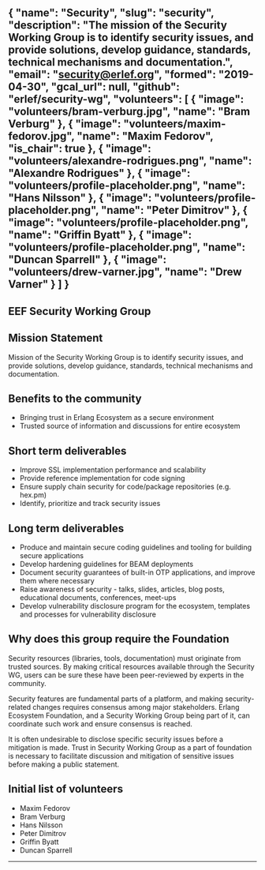 {
  "name": "Security",
  "slug": "security",
  "description": "The mission of the Security Working Group is to identify security issues, and provide solutions, develop guidance, standards, technical mechanisms and documentation.",
  "email": "security@erlef.org",
  "formed": "2019-04-30",
  "gcal_url": null,
  "github": "erlef/security-wg",
  "volunteers": [
    {
      "image": "volunteers/bram-verburg.jpg",
      "name": "Bram Verburg"
    },
    {
      "image": "volunteers/maxim-fedorov.jpg",
      "name": "Maxim Fedorov",
      "is_chair": true
    },
    {
      "image": "volunteers/alexandre-rodrigues.png",
      "name": "Alexandre Rodrigues"
    },
    {
      "image": "volunteers/profile-placeholder.png",
      "name": "Hans Nilsson"
    },
    {
      "image": "volunteers/profile-placeholder.png",
      "name": "Peter Dimitrov"
    },
    {
      "image": "volunteers/profile-placeholder.png",
      "name": "Griffin Byatt"
    },
    {
      "image": "volunteers/profile-placeholder.png",
      "name": "Duncan Sparrell"
    },
    {
      "image": "volunteers/drew-varner.jpg",
      "name": "Drew Varner"
    }
  ]
}
---
EEF Security Working Group
---

## Mission Statement
Mission of the Security Working Group is to identify security issues, and provide solutions, develop guidance, standards, technical mechanisms and documentation.

## Benefits to the community
- Bringing trust in Erlang Ecosystem as a secure environment
- Trusted source of information and discussions for entire ecosystem

## Short term deliverables
 - Improve SSL implementation performance and scalability
- Provide reference implementation for code signing
- Ensure supply chain security for code/package repositories (e.g. hex.pm)
- Identify, prioritize and track security issues

## Long term deliverables
- Produce and maintain secure coding guidelines and tooling for building secure applications
- Develop hardening guidelines for BEAM deployments
- Document security guarantees of built-in OTP applications, and improve them where necessary
- Raise awareness of security - talks, slides, articles, blog posts, educational documents, conferences, meet-ups
- Develop vulnerability disclosure program for the ecosystem, templates and processes for vulnerability disclosure

## Why does this group require the Foundation
Security resources (libraries, tools, documentation) must originate from trusted sources. By making critical resources available through the Security WG, users can be sure these have been peer-reviewed by experts in the community.

Security features are fundamental parts of a platform, and making security-related changes requires consensus among major stakeholders. Erlang Ecosystem Foundation, and a Security Working Group being part of it, can coordinate such work and ensure consensus is reached.

It is often undesirable to disclose specific security issues before a mitigation is made. Trust in Security Working Group as a part of foundation is necessary to facilitate discussion and mitigation of sensitive issues before making a public statement.

## Initial list of volunteers
- Maxim Fedorov
- Bram Verburg
- Hans Nilsson
- Peter Dimitrov
- Griffin Byatt
- Duncan Sparrell

------------
